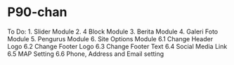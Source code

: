 # P90-chan
To Do:
	1. Slider Module
	2. 4 Block Module
	3. Berita Module
	4. Galeri Foto Module
	5. Pengurus Module
	6. Site Options Module
		6.1 Change Header Logo
		6.2 Change Footer Logo
		6.3 Change Footer Text
		6.4 Social Media Link
		6.5 MAP Setting
		6.6 Phone, Address and Email setting